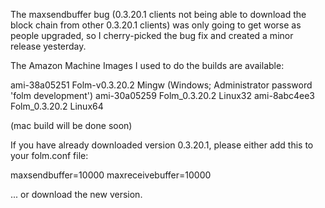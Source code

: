 The maxsendbuffer bug (0.3.20.1 clients not being able to download the block chain from other 0.3.20.1 clients) was only going to get
worse as people upgraded, so I cherry-picked the bug fix and created a minor release yesterday.

The Amazon Machine Images I used to do the builds are available:

  ami-38a05251   Folm-v0.3.20.2 Mingw    (Windows; Administrator password 'folm development')
  ami-30a05259   Folm_0.3.20.2 Linux32
  ami-8abc4ee3   Folm_0.3.20.2 Linux64

(mac build will be done soon)

If you have already downloaded version 0.3.20.1, please either add this to your folm.conf file:

  maxsendbuffer=10000
  maxreceivebuffer=10000

... or download the new version.
